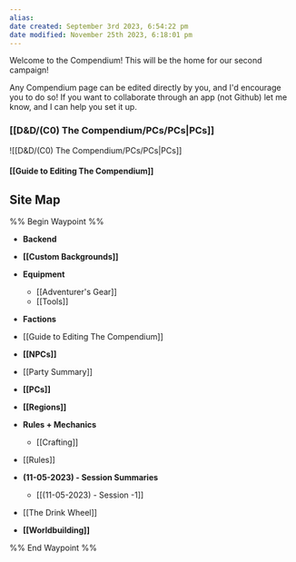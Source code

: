```yaml
---
alias: 
date created: September 3rd 2023, 6:54:22 pm
date modified: November 25th 2023, 6:18:01 pm
---
```


Welcome to the Compendium! This will be the home for our second campaign!

Any Compendium page can be edited directly by you, and I'd encourage you to do so! If you want to collaborate through an app (not Github) let me know, and I can help you set it up.

### [[D&D/(C0) The Compendium/PCs/PCs|PCs]]
![[D&D/(C0) The Compendium/PCs/PCs|PCs]]
#### [[Guide to Editing The Compendium]]
## Site Map
%% Begin Waypoint %%
- **Backend**

- **[[Custom Backgrounds]]**
- **Equipment**
	- [[Adventurer's Gear]]
	- [[Tools]]
- **Factions**
- [[Guide to Editing The Compendium]]
- **[[NPCs]]**
- [[Party Summary]]
- **[[PCs]]**
- **[[Regions]]**
- **Rules + Mechanics**
	- [[Crafting]]
- [[Rules]]
- **(11-05-2023) - Session Summaries**
	- [[(11-05-2023) - Session -1]]
- [[The Drink Wheel]]
- **[[Worldbuilding]]**

%% End Waypoint %%
